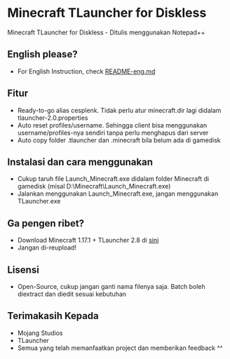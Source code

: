 # Minecraft TLauncher for Diskless

Minecraft TLauncher for Diskless - Ditulis menggunakan Notepad++

## English please?

- For English Instruction, check [README-eng.md](https://github.com/fahmiyufrizal/minecraft-tlauncher-diskless/blob/main/README-eng.md)

## Fitur

- Ready-to-go alias cesplenk. Tidak perlu atur minecraft.dir lagi didalam tlauncher-2.0.properties
- Auto reset profiles/username. Sehingga client bisa menggunakan username/profiles-nya sendiri tanpa perlu menghapus dari server
- Auto copy folder .tlauncher dan .minecraft bila belum ada di gamedisk

## Instalasi dan cara menggunakan

- Cukup taruh file Launch_Minecraft.exe didalam folder Minecraft di gamedisk (misal D:\Minecraft\Launch_Minecraft.exe)
- Jalankan menggunakan Launch_Minecraft.exe, jangan menggunakan TLauncher.exe

## Ga pengen ribet?

- Download Minecraft 1.17.1 + TLauncher 2.8 di [sini](https://drive.google.com/file/u/1/d/1cJRXFbuZfHipNJBkpJ_-weS2JeYdrRQX/view?usp=sharing)
- Jangan di-reupload!

## Lisensi

- Open-Source, cukup jangan ganti nama filenya saja. Batch boleh diextract dan diedit sesuai kebutuhan

## Terimakasih Kepada

- Mojang Studios
- TLauncher
- Semua yang telah memanfaatkan project dan memberikan feedback ^^

